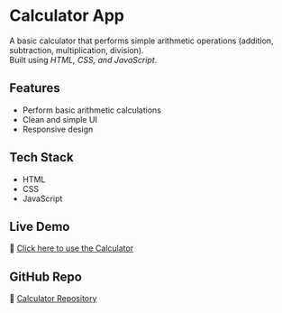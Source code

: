 # Calculator App

A basic calculator that performs simple arithmetic operations (addition, subtraction, multiplication, division).  
Built using *HTML, CSS, and JavaScript*.

## Features
- Perform basic arithmetic calculations
- Clean and simple UI
- Responsive design

## Tech Stack
- HTML  
- CSS  
- JavaScript  

## Live Demo
🔗 [Click here to use the Calculator](http://127.0.0.1:5500/Portfolio/projects/calculator/index.html)

## GitHub Repo
🔗 [Calculator Repository](https://github.com/Saniyasulthana25/calculator)
